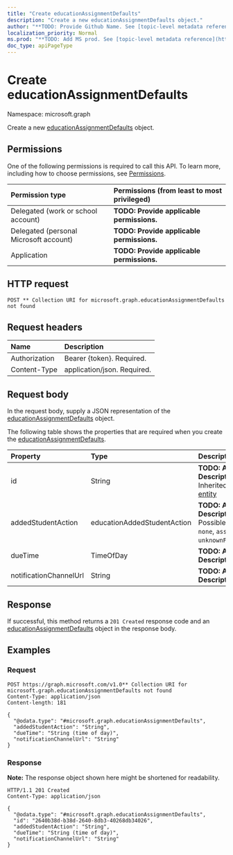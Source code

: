 ```yaml
---
title: "Create educationAssignmentDefaults"
description: "Create a new educationAssignmentDefaults object."
author: "**TODO: Provide Github Name. See [topic-level metadata reference](https://msgo.azurewebsites.net/add/document/guidelines/metadata.html#topic-level-metadata)**"
localization_priority: Normal
ms.prod: "**TODO: Add MS prod. See [topic-level metadata reference](https://msgo.azurewebsites.net/add/document/guidelines/metadata.html#topic-level-metadata)**"
doc_type: apiPageType
---
```


# Create educationAssignmentDefaults
Namespace: microsoft.graph



Create a new [educationAssignmentDefaults](../resources/educationassignmentdefaults.md) object.

## Permissions
One of the following permissions is required to call this API. To learn more, including how to choose permissions, see [Permissions](/graph/permissions-reference).

|Permission type|Permissions (from least to most privileged)|
|:---|:---|
|Delegated (work or school account)|**TODO: Provide applicable permissions.**|
|Delegated (personal Microsoft account)|**TODO: Provide applicable permissions.**|
|Application|**TODO: Provide applicable permissions.**|

## HTTP request

<!-- {
  "blockType": "ignored"
}
-->
``` http
POST ** Collection URI for microsoft.graph.educationAssignmentDefaults not found
```

## Request headers
|Name|Description|
|:---|:---|
|Authorization|Bearer {token}. Required.|
|Content-Type|application/json. Required.|

## Request body
In the request body, supply a JSON representation of the [educationAssignmentDefaults](../resources/educationassignmentdefaults.md) object.

The following table shows the properties that are required when you create the [educationAssignmentDefaults](../resources/educationassignmentdefaults.md).

|Property|Type|Description|
|:---|:---|:---|
|id|String|**TODO: Add Description** Inherited from [entity](../resources/entity.md)|
|addedStudentAction|educationAddedStudentAction|**TODO: Add Description**. Possible values are: `none`, `assignIfOpen`, `unknownFutureValue`.|
|dueTime|TimeOfDay|**TODO: Add Description**|
|notificationChannelUrl|String|**TODO: Add Description**|



## Response

If successful, this method returns a `201 Created` response code and an [educationAssignmentDefaults](../resources/educationassignmentdefaults.md) object in the response body.

## Examples

### Request
<!-- {
  "blockType": "request",
  "name": "create_educationassignmentdefaults_from_"
}
-->
``` http
POST https://graph.microsoft.com/v1.0** Collection URI for microsoft.graph.educationAssignmentDefaults not found
Content-Type: application/json
Content-length: 181

{
  "@odata.type": "#microsoft.graph.educationAssignmentDefaults",
  "addedStudentAction": "String",
  "dueTime": "String (time of day)",
  "notificationChannelUrl": "String"
}
```


### Response
**Note:** The response object shown here might be shortened for readability.
<!-- {
  "blockType": "response",
  "truncated": true,
  "@odata.type": "microsoft.graph.educationAssignmentDefaults"
}
-->
``` http
HTTP/1.1 201 Created
Content-Type: application/json

{
  "@odata.type": "#microsoft.graph.educationAssignmentDefaults",
  "id": "2640b38d-b38d-2640-8db3-40268db34026",
  "addedStudentAction": "String",
  "dueTime": "String (time of day)",
  "notificationChannelUrl": "String"
}
```

